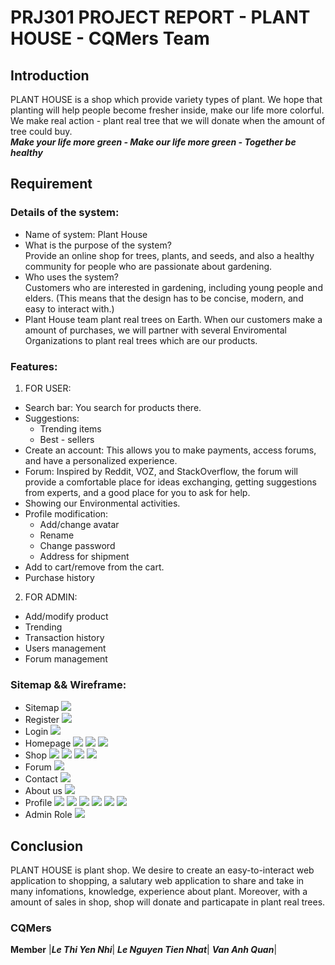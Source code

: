 # PRJ301 PROJECT REPORT - PLANT HOUSE - CQMers Team

## Introduction
PLANT HOUSE is a shop which provide variety types of plant. We hope that planting will help people become fresher inside, make our life more colorful. We make real action - plant real tree that we will donate when the amount of tree could buy.<br>
***Make your life more green - Make our life more green - Together be healthy***
## Requirement

### Details of the system:
- Name of system: Plant House
- What is the purpose of the system?<br>
Provide an online shop for trees, plants, and seeds, and also a healthy community for people 
who are passionate about gardening.
- Who uses the system?<br>
Customers who are interested in gardening, including young people and elders.
(This means that the design has to be concise, modern, and easy to interact with.) 
- Plant House team plant real trees on Earth. When our customers make a amount of purchases, we will partner with several Enviromental Organizations to plant real trees which are our products. 

### Features:
1. FOR USER:
- Search bar: 
You search for products there.
- Suggestions:
    - Trending items
    - Best - sellers
- Create an account: 
This allows you to make payments, access forums, and have a personalized experience.
- Forum: 
Inspired by Reddit, VOZ, and StackOverflow, the forum will provide a comfortable place for ideas exchanging, getting suggestions from experts, and a good place for you to ask for help. 
- Showing our Environmental activities.
- Profile modification:
    - Add/change avatar
    - Rename
    - Change password
    - Address for shipment
- Add to cart/remove from the cart.
- Purchase history
2. FOR ADMIN:
- Add/modify product
- Trending
- Transaction history
- Users management
- Forum management

### Sitemap && Wireframe:
- Sitemap
![](ShopDiagram.drawio.png)
- Register
![](\Wireframe\register.png)
- Login
![](\Wireframe\login.png)
- Homepage
![](Wireframe\homepage.png)
![](Wireframe\homepage02.png)
![](Wireframe\homepage03.png)
- Shop
![](Wireframe\shop.png)
![](Wireframe\shop02.png)
![](Wireframe\productDetail.png)
![](Wireframe\bill.png)
- Forum
![](Wireframe\forum.png)
- Contact
![](Wireframe\contact.png)
- About us
![](Wireframe\aboutUs.png)
- Profile
![](Wireframe\profile01.png)
![](Wireframe\profile02-edit.png)
![](Wireframe\profile03-changepassword.png)
![](Wireframe\profile04-purchaseHistory.png)
![](Wireframe\profile04-purchaseHistory-detail.png)
![](Wireframe\profile05-point.png)
- Admin Role
![](Wireframe\admin.png)
## Conclusion
PLANT HOUSE is plant shop. We desire to create an easy-to-interact web application to shopping, a salutary web application to share and take in many infomations, knowledge, experience about plant.
Moreover, with a amount of sales in shop, shop will donate and particapate in plant real trees.
### CQMers 
**Member**
|***Le Thi Yen Nhi***|
***Le Nguyen Tien Nhat***|
***Van Anh Quan***|

